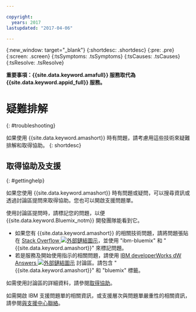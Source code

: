 ```yaml
---

copyright:
  years: 2017
lastupdated: "2017-04-06"

---
```

{:new_window: target="_blank"}
{:shortdesc: .shortdesc}
{:pre: .pre}
{:screen: .screen}
{:tsSymptoms: .tsSymptoms}
{:tsCauses: .tsCauses}
{:tsResolve: .tsResolve}

**重要事項：{{site.data.keyword.amafull}} 服務取代為 {{site.data.keyword.appid_full}} 服務。**

# 疑難排解
{: #troubleshooting}

如果使用 {{site.data.keyword.amashort}} 時有問題，請考慮用這些技術來疑難排解和取得協助。
{: shortdesc}


## 取得協助及支援
{: #gettinghelp}

如果您使用 {{site.data.keyword.amashort}} 時有問題或疑問，可以搜尋資訊或透過討論區提問來取得協助。您也可以開啟支援問題單。

使用討論區提問時，請標記您的問題，以便 {{site.data.keyword.Bluemix_notm}} 開發團隊能看到它。

* 如果您有 {{site.data.keyword.amashort}} 的相關技術問題，請將問題張貼在 <a href="http://stackoverflow.com/search?q=mobileclientaccess+ibm-bluemix" target="_blank">Stack Overflow <img src="../../icons/launch-glyph.svg" alt="外部鏈結圖示"></a>，並使用 "ibm-bluemix" 和 "{{site.data.keyword.amashort}}" 來標記問題。
* 若是服務及開始使用指示的相關問題，請使用 <a href="https://developer.ibm.com/answers/search.html?f=&type=question&redirect=search%2Fsearch&sort=relevance&q=mobile+client+access%20%2B[bluemix]" target="_blank">IBM developerWorks dW Answers <img src="../../icons/launch-glyph.svg" alt="外部鏈結圖示"></a> 討論區。請包含 "{{site.data.keyword.amashort}}" 和 "bluemix" 標籤。

如需使用討論區的詳細資料，請參閱[取得協助](/docs/support/index.html#getting-help)。

如需開啟 IBM 支援問題單的相關資訊，或支援層次與問題單嚴重性的相關資訊，請參閱[與支援中心聯絡](/docs/support/index.html#contacting-support)。
